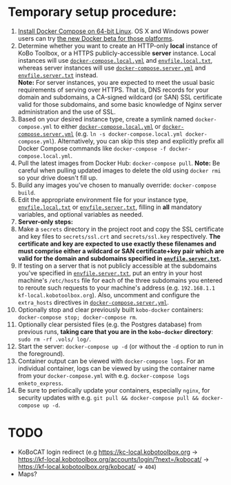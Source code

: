 # Temporary setup procedure:
1. [Install Docker Compose on 64-bit Linux](https://docs.docker.com/compose/install/). OS X and Windows power users can try [the new Docker beta for those platforms](https://blog.docker.com/2016/03/docker-for-mac-windows-beta/).
2. Determine whether you want to create an HTTP-only **local** instance of KoBo Toolbox, or a HTTPS publicly-accessible **server** instance. Local instances will use [`docker-compose.local.yml`](./docker-compose.local.yml) and [`envfile.local.txt`](./envfile.local.txt), whereas server instances will use [`docker-compose.server.yml`](./docker-compose.server.yml) and [`envfile.server.txt`](./envfile.server.txt) instead.  
**Note:** For server instances, you are expected to meet the usual basic requirements of serving over HTTPS. That is, DNS records for your domain and subdomains, a CA-signed wildcard (or SAN) SSL certificate valid for those subdomains, and some basic knowledge of Nginx server administration and the use of SSL.
3. Based on your desired instance type, create a symlink named `docker-compose.yml` to either [`docker-compose.local.yml`](./docker-compose.local.yml) or [`docker-compose.server.yml`](./docker-compose.server.yml) (e.g. `ln -s docker-compose.local.yml docker-compose.yml`). Alternatively, you can skip this step and explicitly prefix all Docker Compose commands like `docker-compose -f docker-compose.local.yml`.
4. Pull the latest images from Docker Hub: `docker-compose pull`. **Note:** Be careful when pulling updated images to delete the old using `docker rmi` so your drive doesn't fill up.
5. Build any images you've chosen to manually override: `docker-compose build`.
6. Edit the appropriate environment file for your instance type, [`envfile.local.txt`](./envfile.local.txt) or [`envfile.server.txt`](./envfile.server.txt), filling in **all** mandatory variables, and optional variables as needed.
7. **Server-only steps:**
  1. Make a `secrets` directory in the project root and copy the SSL certificate and key files to `secrets/ssl.crt` and `secrets/ssl.key` respectively. **The certificate and key are expected to use exactly these filenames and must comprise either a wildcard or SAN certificate+key pair which are valid for the domain and subdomains specified in [`envfile.server.txt`](./envfile.server.txt).**
  2. If testing on a server that is not publicly accessible at the subdomains you've specified in [`envfile.server.txt`](./envfile.server.txt), put an entry in your host machine's `/etc/hosts` file for each of the three subdomains you entered to reroute such requests to your machine's address (e.g. `192.168.1.1 kf-local.kobotoolbox.org`). Also, uncomment and configure the `extra_hosts` directives in [`docker-compose.server.yml`](./docker-compose.server.yml).
8. Optionally stop and clear previously built `kobo-docker` containers: `docker-compose stop; docker-compose rm`.
9. Optionally clear persisted files (e.g. the Postgres database) from previous runs, **taking care that you are in the `kobo-docker` directory**: `sudo rm -rf .vols/ log/`.
10. Start the server: `docker-compose up -d` (or without the `-d` option to run in the foreground).
11. Container output can be viewed with `docker-compose logs`. For an individual container, logs can be viewed by using the container name from your `docker-compose.yml` with e.g. `docker-compose logs enketo_express`.
12. Be sure to periodically update your containers, especially `nginx`, for security updates with e.g. `git pull && docker-compose pull && docker-compose up -d`.

# TODO
* KoBoCAT login redirect (e.g https://kc-local.kobotoolbox.org -> https://kf-local.kobotoolbox.org/accounts/login/?next=/kobocat/ -> https://kf-local.kobotoolbox.org/kobocat/ -> `404`)
* Maps?
